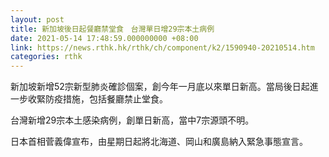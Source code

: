 ```yaml
---
layout: post
title: 新加坡後日起餐廳禁堂食　台灣單日增29宗本土病例
date: 2021-05-14 17:48:59.000000000 +08:00
link: https://news.rthk.hk/rthk/ch/component/k2/1590940-20210514.htm
categories: rthk
---
```


新加坡新增52宗新型肺炎確診個案，創今年一月底以來單日新高。當局後日起進一步收緊防疫措施，包括餐廳禁止堂食。

台灣新增29宗本土感染病例，創單日新高，當中7宗源頭不明。

日本首相菅義偉宣布，由星期日起將北海道、岡山和廣島納入緊急事態宣言。
